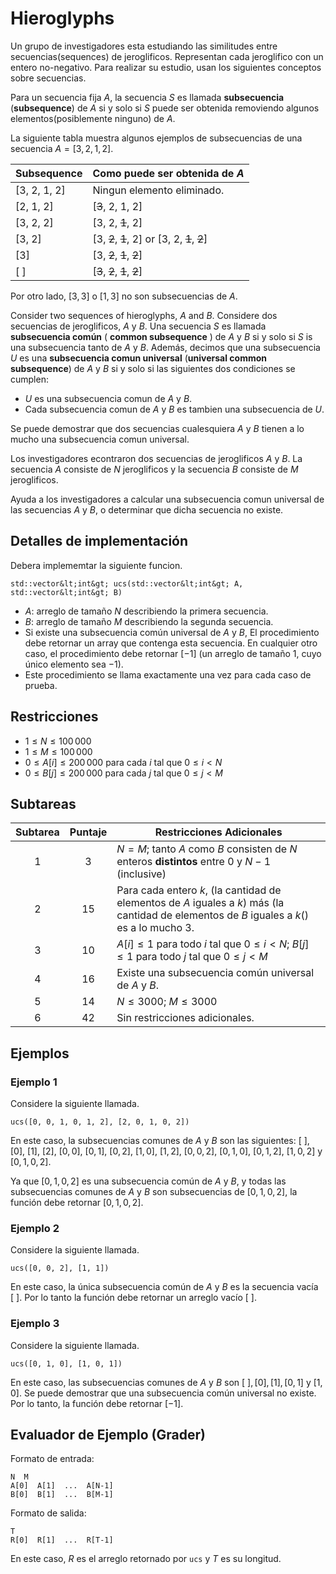 # Hieroglyphs

Un grupo de investigadores esta estudiando las similitudes entre secuencias(sequences) de jeroglificos.
Representan cada jeroglifico con un entero no-negativo.
Para realizar su estudio,
 usan los siguientes conceptos sobre secuencias.

Para un secuencia fija $A$,
 la secuencia  $S$ es llamada  **subsecuencia** (**subsequence**) de $A$
 si y solo si $S$ puede ser obtenida
 removiendo algunos elementos(posiblemente ninguno) de $A$.

La siguiente tabla muestra algunos ejemplos de subsecuencias de una secuencia $A = [3, 2, 1, 2]$.

| Subsequence    | Como puede ser obtenida de $A$ |
|----------------|---------------------------------|
| [3, 2, 1, 2] | Ningun elemento eliminado.
| [2, 1, 2]     | [<s>3</s>, 2, 1, 2]
| [3, 2, 2]     | [3, 2, <s>1</s>, 2]
| [3, 2]         | [3, <s>2</s>, <s>1</s>, 2] or [3, 2, <s>1</s>, <s>2</s>]
| [3]             | [3, <s>2</s>, <s>1</s>, <s>2</s>]
| [ ]              | [<s>3</s>, <s>2</s>, <s>1</s>, <s>2</s>]

Por otro lado, $[3, 3]$ o $[1, 3]$ no son subsecuencias de  $A$.

Consider two sequences of hieroglyphs, $A$ and $B$.
Considere dos secuencias de jeroglificos, $A$ y $B$.
Una secuencia $S$ es llamada **subsecuencia común** ( **common subsequence** ) de $A$ y $B$ 
 si y solo si $S$ is una subsecuencia tanto de $A$ y $B$.
Además, decimos que una subsecuencia $U$ es una **subsecuencia comun universal** (**universal common subsequence**) de $A$ y $B$
 si y solo si las siguientes dos condiciones se cumplen:
* $U$ es una subsecuencia comun de  $A$ y $B$.
* Cada subsecuencia comun de $A$ y $B$ es tambien una subsecuencia de  $U$.

Se puede demostrar que dos secuencias cualesquiera $A$ y $B$
 tienen a lo mucho una subsecuencia comun universal.

Los investigadores econtraron dos secuencias de jeroglificos $A$ y $B$.
La secuencia $A$ consiste de $N$ jeroglificos 
 y la secuencia $B$ consiste de $M$ jeroglificos.

Ayuda a los investigadores a calcular
 una subsecuencia comun universal  de las secuencias $A$ y $B$,
 o determinar que dicha secuencia no existe.

## Detalles de implementación

Debera implememtar la siguiente funcion.

```
std::vector&lt;int&gt; ucs(std::vector&lt;int&gt; A, std::vector&lt;int&gt; B)
```

* $A$: arreglo de tamaño $N$ describiendo la primera secuencia.
* $B$: arreglo de tamaño $M$ describiendo la segunda secuencia.
* Si existe una subsecuencia común universal de $A$ y $B$,
   El procedimiento debe retornar un array que contenga esta secuencia.
  En cualquier otro caso, el procedimiento debe retornar $[-1]$
   (un arreglo de tamaño $1$, cuyo único elemento sea $-1$).
* Este procedimiento se llama exactamente una vez para cada caso de prueba.

## Restricciones

* $1 \leq N \leq 100\,000$
* $1 \leq M \leq 100\,000$
* $0 \leq A[i] \leq 200\,000$ para cada $i$ tal que $0 \leq i < N$
* $0 \leq B[j] \leq 200\,000$ para cada $j$ tal que $0 \leq j < M$

## Subtareas

| Subtarea | Puntaje  | Restricciones Adicionales |
| :-----: | :----: | ---------------------- |
| 1       | $3$    | $N = M$; tanto $A$ como $B$ consisten de $N$ enteros **distintos** entre $0$ y $N-1$ (inclusive)
| 2       | $15$   | Para cada entero $k$, (la cantidad de elementos de $A$ iguales a $k$) más (la cantidad de elementos de $B$ iguales a $k$() es a lo mucho $3$.
| 3       | $10$   | $A[i] \leq 1$ para todo $i$ tal que $0 \leq i < N$; $B[j] \leq 1$ para todo $j$ tal que $0 \leq j < M$
| 4       | $16$   | Existe una subsecuencia común universal de $A$ y $B$.
| 5       | $14$   | $N \leq 3000$; $M \leq 3000$
| 6       | $42$   | Sin restricciones adicionales.

## Ejemplos

### Ejemplo 1

Considere la siguiente llamada.

```
ucs([0, 0, 1, 0, 1, 2], [2, 0, 1, 0, 2])
```

En este caso, la subsecuencias comunes de $A$ y $B$ son las siguientes:
 $[\ ]$, $[0]$, $[1]$, $[2]$, $[0, 0]$, $[0, 1]$, $[0, 2]$, $[1, 0]$, $[1, 2]$, $[0, 0, 2]$, $[0, 1, 0]$, $[0, 1, 2]$, $[1, 0, 2]$ y $[0, 1, 0, 2]$.

Ya que $[0, 1, 0, 2]$ es una subsecuencia común de $A$ y $B$, y todas las subsecuencias comunes de $A$ y $B$ son subsecuencias de $[0, 1, 0, 2]$, la función debe retornar $[0, 1, 0, 2]$.

### Ejemplo 2

Considere la siguiente llamada.

```
ucs([0, 0, 2], [1, 1])
```

En este caso, la única subsecuencia común de $A$ y $B$ es la secuencia vacía $[\ ]$.
Por lo tanto la función debe retornar un arreglo vacío $[\ ]$.

### Ejemplo 3

Considere la siguiente llamada.
```
ucs([0, 1, 0], [1, 0, 1])
```

En este caso, las subsecuencias comunes de $A$ y $B$ son
 $[\ ], [0], [1], [0, 1]$ y $[1, 0]$.
Se puede demostrar que una subsecuencia común universal no existe.
Por lo tanto, la función debe retornar $[-1]$.

## Evaluador de Ejemplo (Grader)

Formato de entrada:

```
N  M
A[0]  A[1]  ...  A[N-1]
B[0]  B[1]  ...  B[M-1]
```

Formato de salida:

```
T
R[0]  R[1]  ...  R[T-1]
```

En este caso, $R$ es el arreglo retornado por `ucs` y $T$ es su longitud.
